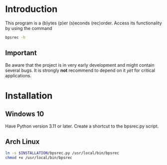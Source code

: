 # Introduction
This program is a (b)ytes (p)er (s)econds (rec)order. Access its functionality
by using the command
```bash
bpsrec -h
```

## Important
Be aware that the project is in very early development and might contain several
bugs. It is strongly **not** recommend to depend on it _yet_ for critical 
applications.

# Installation
## Windows 10
Have Python version 3.11 or later. Create a shortcut to the bpsrec.py script.

## Arch Linux
```bash
ln -s $INSTALLATION/bpsrec.py /usr/local/bin/bpsrec
chmod +x /usr/local/bin/bpsrec
```
